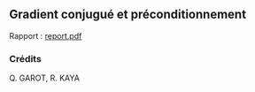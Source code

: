 ## Gradient conjugué et préconditionnement

Rapport : [report.pdf](https://github.com/QGarot/grad-conj/tree/master/files/report/report.pdf)

### Crédits
Q. GAROT, R. KAYA

